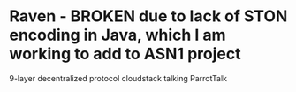 # Raven - BROKEN due to lack of STON encoding in Java, which I am working to add to ASN1 project

9-layer decentralized protocol cloudstack talking ParrotTalk

